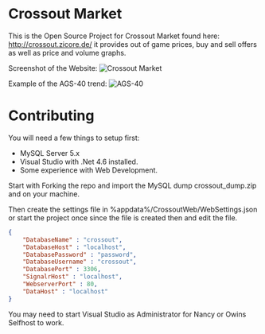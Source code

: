 Crossout Market
===

This is the Open Source Project for Crossout Market found here: http://crossout.zicore.de/ it provides out of game prices, buy and sell offers as well as price and volume graphs.

Screenshot of the Website: ![Crossout Market](http://i.imgur.com/47N8CjD.png)

Example of the AGS-40 trend: ![AGS-40](http://i.imgur.com/sCNkg4k.png)

Contributing
===

You will need a few things to setup first:

* MySQL Server 5.x
* Visual Studio with .Net 4.6 installed.
* Some experience with Web Development.

Start with Forking the repo and import the MySQL dump crossout_dump.zip and on your machine.

Then create the settings file in %appdata%/CrossoutWeb/WebSettings.json or start the project once since the file is created then and edit the file.
```json
{
	"DatabaseName" : "crossout",
	"DatabaseHost" : "localhost",
	"DatabasePassword" : "password",
	"DatabaseUsername" : "crossout",
	"DatabasePort" : 3306,
	"SignalrHost" : "localhost",
	"WebserverPort" : 80,
	"DataHost" : "localhost"
}
```

You may need to start Visual Studio as Administrator for Nancy or Owins Selfhost to work.
